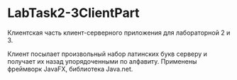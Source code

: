 # LabTask2-3ClientPart
Клиентская часть клиент-серверного приложения для лабораторной 2 и 3.

Клиент посылает произвольный набор латинских букв серверу и получает их назад упорядоченными по алфавиту. Применены фреймворк JavaFX, библиотека Java.net.
